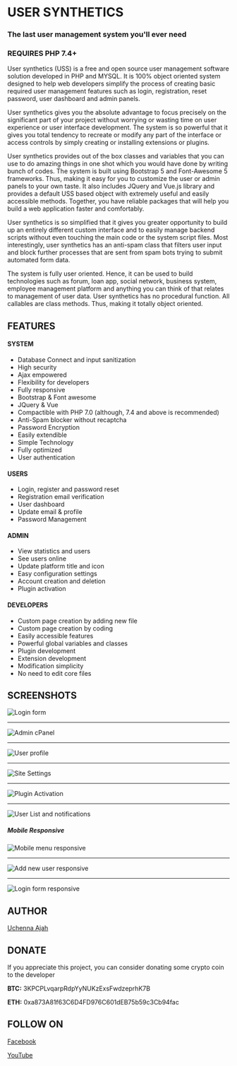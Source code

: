 # USER SYNTHETICS

### The last user management system you'll ever need

### REQUIRES PHP 7.4+

User synthetics (USS) is a free and open source user management software solution developed in PHP and MYSQL. It is 100% object oriented system designed to help web developers simplify the process of creating basic required user management features such as login, registration, reset password, user dashboard and admin panels.

User synthetics gives you the absolute advantage to focus precisely on the significant part of your project without worrying or wasting time on user experience or user interface development. The system is so powerful that it gives you total tendency to recreate or modify any part of the interface or access controls by simply creating or installing extensions or plugins.

User synthetics provides out of the box classes and variables that you can use to do amazing things in one shot which you would have done by writing bunch of codes. The system is built using Bootstrap 5 and Font-Awesome 5 frameworks. Thus, making it easy for you to customize the user or admin panels to your own taste. It also includes JQuery and Vue.js library and provides a default USS based object with extremely useful and easily accessible methods. Together, you have reliable packages that will help you build a web application faster and comfortably.

User synthetics is so simplified that it gives you greater opportunity to build up an entirely different custom interface and to easily manage backend scripts without even touching the main code or the system script files. Most interestingly, user synthetics has an anti-spam class that filters user input and block further processes that are sent from spam bots trying to submit automated form data.

The system is fully user oriented. Hence, it can be used to build technologies such as forum, loan app, social network, business system, employee management platform and anything you can think of that relates to management of user data. User synthetics has no procedural function. All callables are class methods. Thus, making it totally object oriented.

## FEATURES

#### SYSTEM

-	Database Connect and input sanitization
-	High security
-	Ajax empowered
-	Flexibility for developers
-	Fully responsive
-	Bootstrap & Font awesome
-	JQuery & Vue
-	Compactible with PHP 7.0 (although, 7.4 and above is recommended)
-	Anti-Spam blocker without recaptcha
-	Password Encryption
-	Easily extendible
-	Simple Technology
-	Fully optimized
-	User authentication

#### USERS

-	Login, register and password reset
-	Registration email verification
-	User dashboard
-	Update email & profile
-	Password Management

#### ADMIN

-	View statistics and users
-	See users online
-	Update platform title and icon
-	Easy configuration settings
-	Account creation and deletion
-	Plugin activation

#### DEVELOPERS

-	Custom page creation by adding new file
-	Custom page creation by coding
-	Easily accessible features
-	Powerful global variables and classes
-	Plugin development
-	Extension development
-	Modification simplicity
-	No need to edit core files

## SCREENSHOTS

![Login form](https://i.imgur.com/dpmPenx.png)

***

![Admin cPanel](https://i.imgur.com/10ivo3t.png)

***

![User profile](https://i.imgur.com/sqajIIU.png)

***

![Site Settings](https://i.imgur.com/vqHk6vt.png)

***

![Plugin Activation](https://i.imgur.com/LVKzXBC.png)

***

![User List and notifications](https://i.imgur.com/1oN9wIk.png)

##### Mobile Responsive

![Mobile menu responsive](https://i.imgur.com/8SyqHOo.png)

***

![Add new user responsive](https://i.imgur.com/Dd45ZBd.png)

***

![Login form responsive](https://i.imgur.com/r4V8Iz4.png)

## AUTHOR

[Uchenna Ajah](https://ucscode.com)

## DONATE

If you appreciate this project, you can consider donating some crypto coin to the developer

**BTC:** 3KPCPLvqarpRdpYyNUKzExsFwdzeprhK7B

**ETH:** 0xa873A81f63C6D4FD976C601dEB75b59c3Cb94fac

## FOLLOW ON

[Facebook](https://facebook.com/ucscode)

[YouTube](https://www.youtube.com/channel/UCPlGBkdI0ydlgAZWoLdmOFg)

